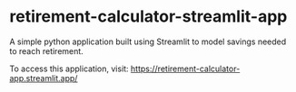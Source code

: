 # retirement-calculator-streamlit-app
A simple python application built using Streamlit to model savings needed to reach retirement.

To access this application, visit: https://retirement-calculator-app.streamlit.app/
